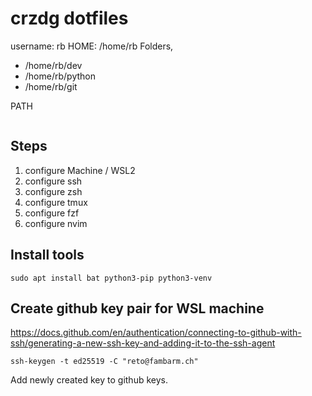 # crzdg dotfiles

username: rb 
HOME: /home/rb 
Folders, 

- /home/rb/dev
- /home/rb/python
- /home/rb/git

PATH
```

```

## Steps

1. configure Machine / WSL2
2. configure ssh
3. configure zsh
5. configure tmux
5. configure fzf
6. configure nvim


## Install tools

```
sudo apt install bat python3-pip python3-venv
```

## Create github key pair for WSL machine

https://docs.github.com/en/authentication/connecting-to-github-with-ssh/generating-a-new-ssh-key-and-adding-it-to-the-ssh-agent

```
ssh-keygen -t ed25519 -C "reto@fambarm.ch"
```

Add newly created key to github keys.





